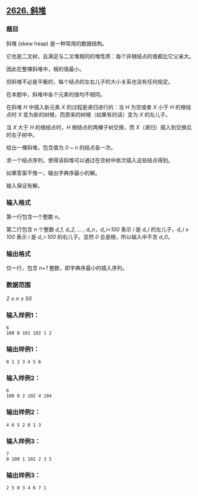 ## [2626. 斜堆](https://www.acwing.com/problem/content/2628/)

### 题目

斜堆 (skew heap) 是一种常用的数据结构。

它也是二叉树，且满足与二叉堆相同的堆性质：每个非根结点的值都比它父亲大。

因此在整棵斜堆中，根的值最小。

但斜堆不必是平衡的，每个结点的左右儿子的大小关系也没有任何规定。

在本题中，斜堆中各个元素的值均不相同。

在斜堆 *H* 中插入新元素 *X* 的过程是递归进行的：当 *H* 为空或者 *X* 小于 *H* 的根结点时 *X* 变为新的树根，而原来的树根（如果有的话）变为 *X* 的左儿子。

当 *X* 大于 *H* 的根结点时，*H* 根结点的两棵子树交换，而 *X*（递归）插入到交换后的左子树中。

给出一棵斜堆，包含值为 *0 ~ n* 的结点各一次。

求一个结点序列，使得该斜堆可以通过在空树中依次插入这些结点得到。

如果答案不惟一，输出字典序最小的解。

输入保证有解。

### 输入格式

第一行包含一个整数 *n*。

第二行包含 *n* 个整数 *d_1, d_2, … , d_n*，*d_i<100* 表示 *i* 是 *d_i* 的左儿子，*d_i ≥ 100* 表示 *i* 是 *d_i-100* 的右儿子。显然 *0* 总是根，所以输入中不含 *d_0*。

### 输出格式

仅一行，包含 *n+1* 整数，即字典序最小的插入序列。

### 数据范围

*2 ≤ n ≤ 50*

### 输入样例1：

```
6
100 0 101 102 1 2
```

### 输出样例1：

```
0 1 2 3 4 5 6
```

### 输入样例2：

```
6
100 0 2 102 4 104
```

### 输出样例2：

```
4 6 5 2 0 1 3
```

### 输入样例3：

```
7
0 100 1 102 2 3 5
```

### 输出样例3：

```
2 5 0 3 4 6 7 1
```
